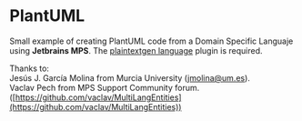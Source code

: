 # PlantUML
Small example of creating PlantUML code from a Domain Specific Languaje using **Jetbrains MPS**.
The [plaintextgen language](https://plugins.jetbrains.com/plugin/8444-com-dslfoundry-plaintextgen) plugin is required.

Thanks to:<br>
Jesús J. García Molina from Murcia University (jmolina@um.es).<br>
Vaclav Pech from MPS Support Community forum.([https://github.com/vaclav/MultiLangEntities](https://github.com/vaclav/MultiLangEntities))

